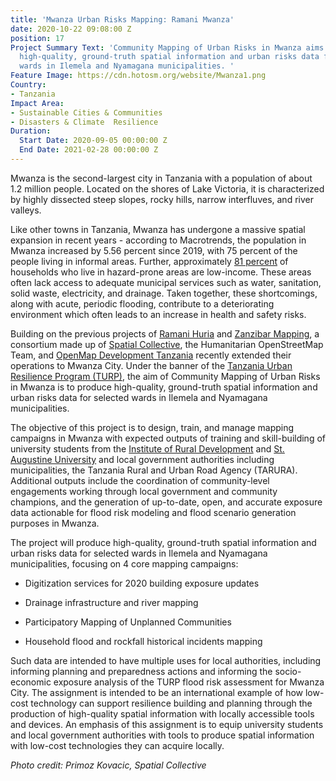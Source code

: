 ```yaml
---
title: 'Mwanza Urban Risks Mapping: Ramani Mwanza'
date: 2020-10-22 09:08:00 Z
position: 17
Project Summary Text: 'Community Mapping of Urban Risks in Mwanza aims to produce
  high-quality, ground-truth spatial information and urban risks data for selected
  wards in Ilemela and Nyamagana municipalities. '
Feature Image: https://cdn.hotosm.org/website/Mwanza1.png
Country:
- Tanzania
Impact Area:
- Sustainable Cities & Communities
- Disasters & Climate  Resilience
Duration:
  Start Date: 2020-09-05 00:00:00 Z
  End Date: 2021-02-28 00:00:00 Z
---
```


Mwanza is the second-largest city in Tanzania with a population of about 1.2 million people. Located on the shores of Lake Victoria, it is characterized by highly dissected steep slopes, rocky hills, narrow interfluves, and river valleys.

Like other towns in Tanzania, Mwanza has undergone a massive spatial expansion in recent years - according to Macrotrends, the population in Mwanza increased by 5.56 percent since 2019, with 75 percent of the people living in informal areas. Further, approximately [81 percent](http://documents1.worldbank.org/curated/en/788241565625141093/text/Wading-Out-the-Storm-The-Role-of-Poverty-in-Exposure-Vulnerability-and-Resilience-to-Floods-in-Dar-Es-Salaam.txt) of households who live in hazard-prone areas are low-income. These areas often lack access to adequate municipal services such as water, sanitation, solid waste, electricity, and drainage. Taken together, these shortcomings, along with acute, periodic flooding, contribute to a deteriorating environment which often leads to an increase in health and safety risks.

Building on the previous projects of [Ramani Huria](https://ramanihuria.org/en/) and [Zanzibar Mapping](http://www.zanzibarmapping.org/), a consortium made up of [Spatial Collective](http://spatialcollective.com/), the Humanitarian OpenStreetMap Team, and [OpenMap Development Tanzania](https://www.omdtz.or.tz/) recently extended their operations to Mwanza City. Under the banner of the [Tanzania Urban Resilience Program  (TURP)](https://www.worldbank.org/en/programs/tanzania-urban-resilience-program), the aim of Community Mapping of Urban Risks in Mwanza is to produce high-quality, ground-truth spatial information and urban risks data for selected wards in Ilemela and Nyamagana municipalities.

The objective of this project is to design, train, and manage mapping campaigns in Mwanza
with expected outputs of training and skill-building of university students from the [Institute of Rural Development](https://irdp.ac.tz/) and [St. Augustine University](https://www.saut.ac.tz/) and local government authorities including municipalities, the Tanzania Rural and Urban Road Agency (TARURA). Additional outputs include the coordination of community-level engagements working through local government and community champions, and the generation of up-to-date, open, and accurate exposure data actionable for flood risk modeling and flood scenario generation purposes in Mwanza.

The project will produce high-quality, ground-truth spatial information and urban risks data for selected wards in Ilemela and Nyamagana municipalities, focusing on 4 core mapping campaigns:

* Digitization services for 2020 building exposure updates

* Drainage infrastructure and river mapping

* Participatory Mapping of Unplanned Communities

* Household flood and rockfall historical incidents mapping

Such data are intended to have multiple uses for local authorities, including informing planning and preparedness actions and informing the socio-economic exposure analysis of the TURP flood risk assessment for Mwanza City. The assignment is intended to be an international example of how low-cost technology can support resilience building and planning through the production of high-quality spatial information with locally accessible tools and devices. An emphasis of this assignment is to equip university students and local government authorities with tools to produce spatial information with low-cost technologies they can acquire locally.

*Photo credit: Primoz Kovacic, Spatial Collective*